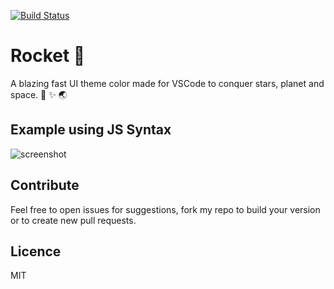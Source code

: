 [![Build Status](https://semaphoreci.com/api/v1/legfrey/rocket-ui/branches/master/badge.png)](https://semaphoreci.com/legfrey/rocket-ui)

# Rocket 🚀
A blazing fast UI theme color made for VSCode to conquer stars, planet and space. 🚀 ✨ 🌏

## Example using JS Syntax
![screenshot](https://github.com/LeGfrey/rocket-ui/blob/master/screenshot.png?raw=true)

## Contribute
Feel free to open issues for suggestions, fork my repo to build your version or to create new pull requests.

## Licence
MIT
